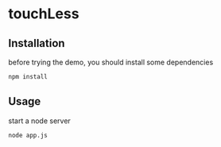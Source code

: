 # touchLess

## Installation

before trying the demo, you should install some dependencies

```bash
npm install
```

## Usage

start a node server

```bash
node app.js
```